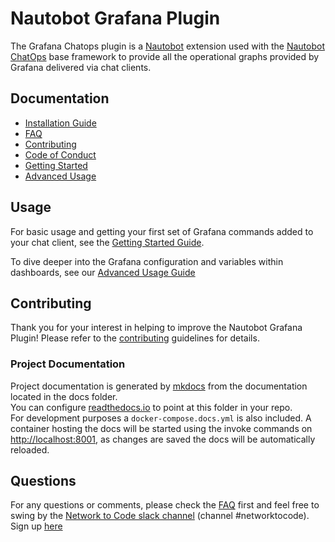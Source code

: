 # Nautobot Grafana Plugin

The Grafana Chatops plugin is a [Nautobot](https://github.com/nautobot/nautobot) extension used with 
the [Nautobot ChatOps](https://github.com/nautobot/nautobot-plugin-chatops/)
base framework to provide all the operational graphs provided by Grafana delivered via chat clients.

## Documentation
 * [Installation Guide](installation.md)
 * [FAQ](faq.md)
 * [Contributing](contributing.md)
 * [Code of Conduct](code_of_conduct.md)
 * [Getting Started](getting_started.md)
 * [Advanced Usage](advanced_usage.md)


## Usage

For basic usage and getting your first set of Grafana commands added to your chat client, see
the [Getting Started Guide](getting_started.md).

To dive deeper into the Grafana configuration and variables within dashboards, see our 
[Advanced Usage Guide](advanced_usage.md)

## Contributing

Thank you for your interest in helping to improve the Nautobot Grafana Plugin! 
Please refer to the [contributing](contributing.md) guidelines for details.

### Project Documentation

Project documentation is generated by [mkdocs](https://www.mkdocs.org/) from the documentation located in the docs folder.  
You can configure [readthedocs.io](https://readthedocs.io/) to point at this folder in your repo.  
For development purposes a `docker-compose.docs.yml` is also included. 
 A container hosting the docs will be started using the invoke commands on [http://localhost:8001](http://localhost:8001), 
 as changes are saved the docs will be automatically reloaded.

## Questions

For any questions or comments, please check the [FAQ](faq.md) first and feel free to swing by 
the [Network to Code slack channel](https://networktocode.slack.com/) (channel #networktocode).
Sign up [here](http://slack.networktocode.com/)

